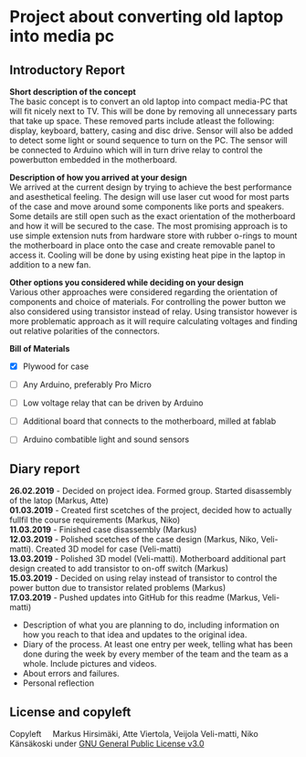 # Project about converting old laptop into media pc

## Introductory Report
**Short description of the concept**\
The basic concept is to convert an old laptop into compact media-PC that will fit nicely next to TV. This will be done by removing all unnecessary parts that take up space. These removed parts include atleast the following: display, keyboard, battery, casing and disc drive. Sensor will also be added to detect some light or sound sequence to turn on the PC. The sensor will be connected to Arduino which will in turn drive relay to control the powerbutton embedded in the motherboard.
   
**Description of how you arrived at your design**\
We arrived at the current design by trying to achieve the best performance and asesthetical feeling. The design will use laser cut wood for most parts of the case and move around some components like ports and speakers. Some details are still open such as the exact orientation of the motherboard and how it will be secured to the case. The most promising approach is to use simple extension nuts from hardware store with rubber o-rings to mount the motherboard in place onto the case and create removable panel to access it. Cooling will be done by using existing heat pipe in the laptop in addition to a new fan.
    
**Other options you considered while deciding on your design**\
Various other approaches were considered regarding the orientation of components and choice of materials. For controlling the power button we also considered using transistor instead of relay. Using transistor however is more problematic approach as it will require calculating voltages and finding out relative polarities of the connectors.

**Bill of Materials**
- [x] Plywood for case
- [ ] Any Arduino, preferably Pro Micro
- [ ] Low voltage relay that can be driven by Arduino
- [ ] Additional board that connects to the motherboard, milled at fablab
- [ ] Arduino combatible light and sound sensors


## Diary report
**26.02.2019** - Decided on project idea. Formed group. Started disassembly of the latop (Markus, Atte)\
**01.03.2019** - Created first scetches of the project, decided how to actually fullfil the course requirements (Markus, Niko)\
**11.03.2019** - Finished case disassembly (Markus)\
**12.03.2019** - Polished scetches of the case design (Markus, Niko, Veli-matti). Created 3D model for case (Veli-matti)\
**13.03.2019** - Polished 3D model (Veli-matti). Motherboard additional part design created to add transistor to on-off switch (Markus)\
**15.03.2019** - Decided on using relay instead of transistor to control the power button due to transistor related problems (Markus)\
**17.03.2019** - Pushed updates into GitHub for this readme (Markus, Veli-matti)



* Description of what you are planning to do, including information on how you reach to that idea and updates to the original idea.
* Diary of the process. At least one entry per week, telling what has been done during the week by every member of the team and the team as a whole. Include pictures and videos.
* About errors and failures.
* Personal reflection



## License and copyleft
Copyleft <img src="https://raw.githubusercontent.com/hirsimaki-markus/arduino-PS2-to-USB/master/images/copyleft.png" width="12" height="12"/> Markus Hirsimäki, Atte Viertola, Veijola Veli-matti, Niko Känsäkoski under [GNU General Public License v3.0](https://choosealicense.com/licenses/lgpl-3.0/)
